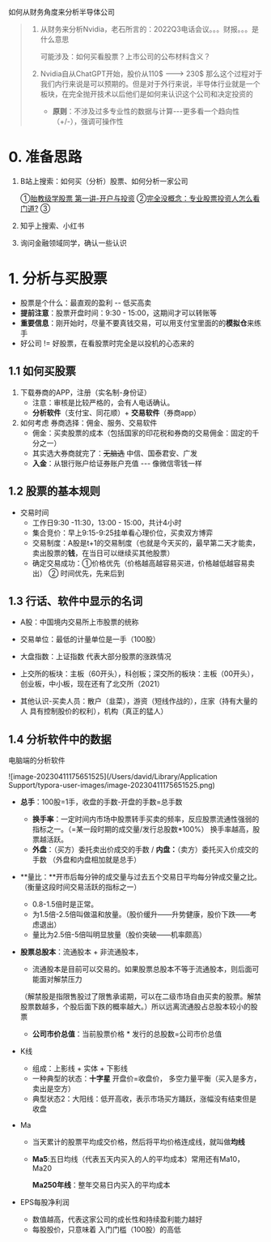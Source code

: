 如何从财务角度来分析半导体公司

> 1. 从财务来分析Nvidia，老石所言的：2022Q3电话会议。。。财报。。。是什么意思
>
>    可能涉及：如何买看股票？上市公司的公布材料含义？
>
> 2. Nvidia自从ChatGPT开始，股价从110$ ---> 230$ 那么这个过程对于我们内行来说是可以预期的。但是对于外行来说，半导体行业就是一个板块，在完全抛开技术以后他们是如何来认识这个公司和决定投资的
>
>    +  **原则**：不涉及过多专业性的数据与计算---更多看一个趋向性（+/-），强调可操作性

# 0. 准备思路

1. B站上搜索：如何买（分析）股票、如何分析一家公司

   ①[胎教级学股票 第一讲-开户与投资](https://www.bilibili.com/video/BV1d4411j7HE/?share_source=copy_web&vd_source=fc58db99551d5dde52430792ddbb9243)   ②[完全没概念：专业股票投资人怎么看门道?]( https://www.bilibili.com/video/BV1gV411b7HM/?share_source=copy_web&vd_source=fc58db99551d5dde52430792ddbb9243)  ③

2. 知乎上搜索、小红书

3. 询问金融领域同学，确认一些认识



# 1. 分析与买股票

+ 股票是个什么：最直观的盈利 -- 低买高卖
+ **提前注意**：股票开盘时间：9:30 - 15:00，这期间才可以转账等
+ **重要信息**：刚开始时，尽量不要真钱交易，可以用支付宝里面的的**模拟仓**来练手
+ 好公司  !=  好股票，在看股票时完全是以投机的心态来的

## 1.1 如何买股票

1. 下载券商的APP，注册（实名制-身份证）
   + 注意：审核是比较严格的，会有人电话确认。
   + **分析软件**（支付宝、同花顺）+ **交易软件**（券商app） 
2. 如何考虑 券商选择：佣金、服务、交易软件
   + 佣金：买卖股票的成本（包括国家的印花税和券商的交易佣金：固定的千分之一）
   + 其实选大券商就完了：~~无脑选~~ 中信、国泰君安、广发
   + **入金**：从银行账户给证券账户充值 --- 像微信零钱一样

## 1.2 股票的基本规则

+ 交易时间
  + 工作日9:30 -11:30，13:00 - 15:00，共计4小时
  + 集合竞价：早上9:15-9:25挂单看心理价位，买卖双方博弈
  + 交易制度：A股是t+1的交易制度（也就是今天买的，最早第二天才能卖，卖出股票的**钱**，在当日可以继续买其他股票）
  + 确定交易成功：①价格优先（价格越高越容易买进，价格越低越容易卖出） ② 时间优先，先来后到

## 1.3 行话、软件中显示的名词

+ A股：中国境内交易所上市股票的统称
+ 交易单位：最低的计量单位是一手（100股）
+ 大盘指数：上证指数 代表大部分股票的涨跌情况
+ 上交所的板块：主板（60开头），科创板；深交所的板块：主板（00开头），创业板，中小板，现在还有了北交所（2021）

+ 其他认识-买卖人员：散户（韭菜），游资（短线作战的），庄家（持有大量的人 具有控制股价的权利），机构（真正的猛人）

## 1.4 分析软件中的数据

电脑端的分析软件

![image-20230411175651525](/Users/david/Library/Application Support/typora-user-images/image-20230411175651525.png)

+ **总手**：100股=1手，收盘的手数-开盘的手数=总手数
  + **换手率**：一定时间内市场中股票转手买卖的频率，反应股票流通性强弱的指标之一。（=某一段时期的成交量/发行总股数*100%） 换手率越高，股票越活跃。
  + **外盘**：（买方）委托卖出价成交的手数 / **内盘：**（卖方）委托买入价成交的手数 （外盘和内盘相加就是总手）
+ **量比：**开市后每分钟的成交量与过去五个交易日平均每分钟成交量之比。（衡量这段时间交易活跃的指标之一）
  + 0.8-1.5倍时是正常。
  + 为1.5倍-2.5倍叫做温和放量。（股价缓升——升势健康，股价下跌——考虑退出）
  + 量比为2.5倍-5倍叫明显放量（股价突破——机率颇高）

+ **股票总股本**：流通股本 + 非流通股本，

  + 流通股本是目前可以交易的。如果股票总股本不等于流通股本，则后面可能面对解禁压力

  （解禁股是指限售股过了限售承诺期，可以在二级市场自由买卖的股票。解禁股票数越多，个股后面下跌的概率越大。）所以远离流通股占总股本较小的股票

  + **公司市价总值**：当前股票价格 * 发行的总股数=公司市价总值

+ K线

  + 组成：上影线 + 实体 + 下影线 
  + 一种典型的状态：**十字星** 开盘价=收盘价， 多空力量平衡（买入是多方，卖出是空方）
  + 典型状态2：大阳线：低开高收，表示市场买方踊跃，涨幅没有结束但是收盘

+ Ma

  + 当天累计的股票平均成交价格，然后将平均价格连成线，就叫做**均线**

  + **Ma5**:五日均线（代表五天内买入的人的平均成本）常用还有Ma10， Ma20

    **Ma250年线**：整年交易日内买入的平均成本

+ EPS每股净利润
  + 数值越高，代表这家公司的成长性和持续盈利能力越好
  + 每股股价，只意味着 入门门槛（100股）的高低

